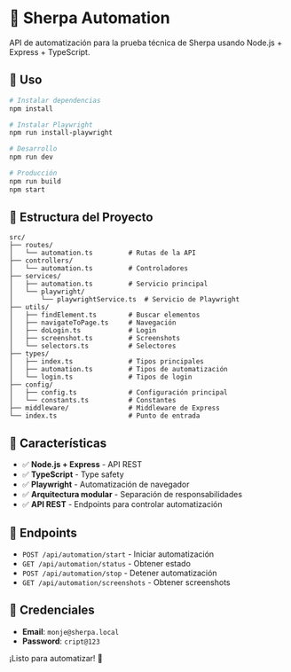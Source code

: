 # 🔑 Sherpa Automation

API de automatización para la prueba técnica de Sherpa usando Node.js + Express + TypeScript.

## 🚀 Uso

```bash
# Instalar dependencias
npm install

# Instalar Playwright
npm run install-playwright

# Desarrollo
npm run dev

# Producción
npm run build
npm start
```

## 📁 Estructura del Proyecto

```
src/
├── routes/
│   └── automation.ts         # Rutas de la API
├── controllers/
│   └── automation.ts         # Controladores
├── services/
│   ├── automation.ts         # Servicio principal
│   └── playwright/
│       └── playwrightService.ts  # Servicio de Playwright
├── utils/
│   ├── findElement.ts        # Buscar elementos
│   ├── navigateToPage.ts     # Navegación
│   ├── doLogin.ts            # Login
│   ├── screenshot.ts         # Screenshots
│   └── selectors.ts          # Selectores
├── types/
│   ├── index.ts              # Tipos principales
│   ├── automation.ts         # Tipos de automatización
│   └── login.ts              # Tipos de login
├── config/
│   ├── config.ts             # Configuración principal
│   └── constants.ts          # Constantes
├── middleware/               # Middleware de Express
└── index.ts                  # Punto de entrada
```

## 🔧 Características

- ✅ **Node.js + Express** - API REST
- ✅ **TypeScript** - Type safety
- ✅ **Playwright** - Automatización de navegador
- ✅ **Arquitectura modular** - Separación de responsabilidades
- ✅ **API REST** - Endpoints para controlar automatización

## 🎯 Endpoints

- `POST /api/automation/start` - Iniciar automatización
- `GET /api/automation/status` - Obtener estado
- `POST /api/automation/stop` - Detener automatización
- `GET /api/automation/screenshots` - Obtener screenshots

## 🔑 Credenciales

- **Email**: `monje@sherpa.local`
- **Password**: `cript@123`

¡Listo para automatizar! 🎉 